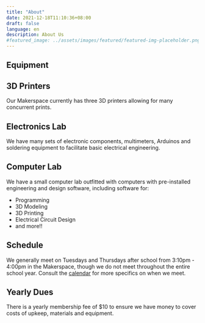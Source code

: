 ```yaml
---
title: "About"
date: 2021-12-18T11:10:36+08:00
draft: false
language: en
description: About Us
#featured_image: ../assets/images/featured/featured-img-placeholder.png
---
```


<!-- @format -->

<section class="lg:pb-12">
  <div class="max-w-screen-xl px-1 mx-auto">
          <div class="my-4 p-4 rounded-2xl bg-gray-200 dark:bg-gray-700">
          <h1>Equipment</h1>
            <div class="my-4 p-4 mr-3 ml-3 rounded-2xl bg-gray-300 dark:bg-gray-600">
		    <h1>3D Printers</h1>
		    <p>Our Makerspace currently has three 3D printers allowing for many concurrent prints.</p>
            </div>
            <div class="my-4 p-4 mr-3 ml-3 rounded-2xl bg-gray-300 dark:bg-gray-600">
		    <h1>Electronics Lab</h1>
            <p>We have many sets of electronic components, multimeters, Arduinos and soldering equipment to facilitate basic electrical engineering.</p>
            </div>
            <div class="my-4 p-4 mr-3 ml-3 rounded-2xl bg-gray-300 dark:bg-gray-600">
		    <h1>Computer Lab</h1>
		    <p>We have a small computer lab outfitted with computers with pre-installed engineering and design software, including software for:</p>
		    <ul>
            <li>Programming</li>
            <li>3D Modeling</li>
            <li>3D Printing</li>
            <li>Electrical Circuit Design</li>
            <li>and more!!</li>
            </ul>
            </div>
          </div>
          <div class="my-4 p-4 rounded-2xl bg-gray-200 dark:bg-gray-700">
		    <h1>Schedule</h1>
            <div class="my-4 p-4 mr-3 ml-3 rounded-2xl bg-gray-300 dark:bg-gray-600">
			<p>We generally meet on Tuesdays and Thursdays after school from 3:10pm - 4:00pm in the Makerspace, though we do not meet throughout the entire school year. Consult the <a href="../calendar">calendar</a> for more specifics on when we meet.</p>
		    </div>
          </div>
          <div class="my-4 p-4 rounded-2xl bg-gray-200 dark:bg-gray-700">
		    <h1>Yearly Dues</h1>
            <div class="my-4 p-4 mr-3 ml-3 rounded-2xl bg-gray-300 dark:bg-gray-600">
			<p>There is a yearly membership fee of $10 to ensure we have money to cover costs of upkeep, materials and equipment.</p>
			</div>
          </div>
  </div>
</section>
